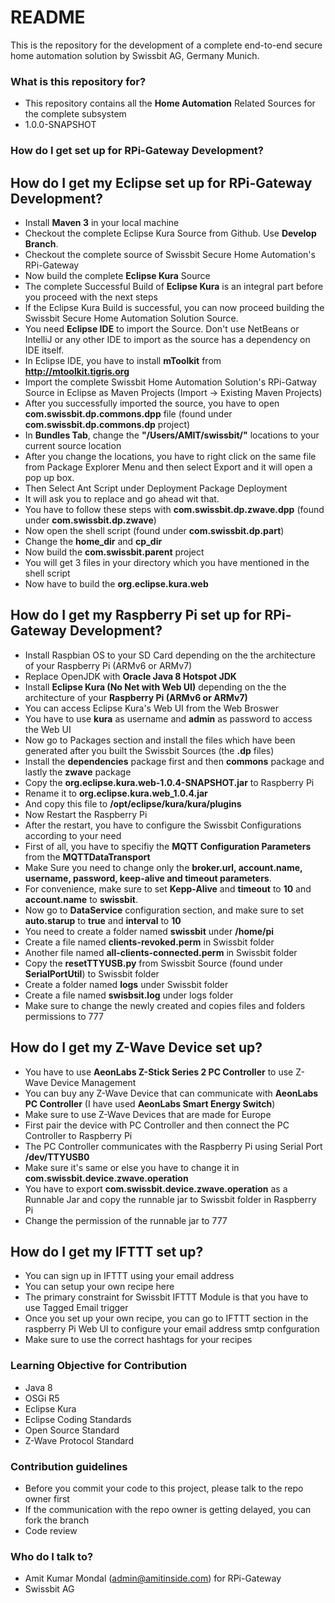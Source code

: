 # README #

This is the repository for the development of a complete end-to-end secure home automation solution by Swissbit AG, Germany Munich. 

### What is this repository for? ###

* This repository contains all the **Home Automation** Related Sources for the complete subsystem
* 1.0.0-SNAPSHOT

### How do I get set up for RPi-Gateway Development? ###

## How do I get my Eclipse set up for RPi-Gateway Development? ##

* Install **Maven 3** in your local machine
* Checkout the complete Eclipse Kura Source from Github. Use **Develop Branch**.
* Checkout the complete source of Swissbit Secure Home Automation's RPi-Gateway
* Now build the complete **Eclipse Kura** Source
* The complete Successful Build of **Eclipse Kura** is an integral part before you proceed with the next steps
* If the Eclipse Kura Build is successful, you can now proceed building the Swissbit Secure Home Automation Solution Source.
* You need **Eclipse IDE** to import the Source. Don't use NetBeans or IntelliJ or any other IDE to import as the source has a dependency on IDE itself.
* In Eclipse IDE, you have to install **mToolkit** from **http://mtoolkit.tigris.org**
* Import the complete Swissbit Home Automation Solution's RPi-Gatway Source in Eclipse as Maven Projects (Import -> Existing Maven Projects)
* After you successfully imported the source, you have to open **com.swissbit.dp.commons.dpp** file (found under **com.swissbit.dp.commons.dp** project)
* In **Bundles Tab**, change the **"/Users/AMIT/swissbit/"** locations to your current source location
* After you change the locations, you have to right click on the same file from Package Explorer Menu and then select Export and it will open a pop up box.
* Then Select Ant Script under Deployment Package Deployment
* It will ask you to replace and go ahead wit that.
* You have to follow these steps with **com.swissbit.dp.zwave.dpp** (found under **com.swissbit.dp.zwave**)
* Now open the shell script (found under **com.swissbit.dp.part**)
* Change the **home_dir** and **cp_dir**
* Now build the **com.swissbit.parent** project
* You will get 3 files in your directory which you have mentioned in the shell script
* Now have to build the **org.eclipse.kura.web**

## How do I get my Raspberry Pi set up for RPi-Gateway Development? ##

* Install Raspbian OS to your SD Card depending on the the architecture of your Raspberry Pi (ARMv6 or ARMv7)
* Replace OpenJDK with **Oracle Java 8 Hotspot JDK**
* Install **Eclipse Kura (No Net with Web UI)** depending on the the architecture of your **Raspberry Pi (ARMv6 or ARMv7)**
* You can access Eclipse Kura's Web UI from the Web Broswer
* You have to use **kura** as username and **admin** as password to access the Web UI
* Now go to Packages section and install the files which have been generated after you built the Swissbit Sources (the **.dp** files)
* Install the **dependencies** package first and then **commons** package and lastly the **zwave** package
* Copy the **org.eclipse.kura.web-1.0.4-SNAPSHOT.jar** to Raspberry Pi
* Rename it to **org.eclipse.kura.web_1.0.4.jar**
* And copy this file to **/opt/eclipse/kura/kura/plugins**
* Now Restart the Raspberry Pi
* After the restart, you have to configure the Swissbit Configurations according to your need
* First of all, you have to specifiy the **MQTT Configuration Parameters** from the **MQTTDataTransport**
* Make Sure you need to change only the **broker.url, account.name, username, password, keep-alive and timeout parameters**.
* For convenience, make sure to set **Kepp-Alive** and **timeout** to **10** and **account.name** to **swissbit**.
* Now go to **DataService** configuration section, and make sure to set **auto.starup** to **true** and **interval** to **10**
* You need to create a folder named **swissbit** under **/home/pi**
* Create a file named **clients-revoked.perm** in Swissbit folder
* Another file named **all-clients-connected.perm** in Swissbit folder
* Copy the **resetTTYUSB.py** from Swissbit Source (found under **SerialPortUtil**) to Swissbit folder
* Create a folder named **logs** under Swissbit folder
* Create a file named **swisbsit.log** under logs folder
* Make sure to change the newly created and copies files and folders permissions to 777

## How do I get my Z-Wave Device set up? ##

* You have to use **AeonLabs Z-Stick Series 2 PC Controller** to use Z-Wave Device Management
* You can buy any Z-Wave Device that can communicate with **AeonLabs PC Controller** (I have used **AeonLabs Smart Energy Switch**)
* Make sure to use Z-Wave Devices that are made for Europe
* First pair the device with PC Controller and then connect the PC Controller to Raspberry Pi
* The PC Controller communicates with the Raspberry Pi using Serial Port **/dev/TTYUSB0**
* Make sure it's same or else you have to change it in **com.swissbit.device.zwave.operation**
* You have to export **com.swissbit.device.zwave.operation** as a Runnable Jar and copy the runnable jar to Swissbit folder in Raspberry Pi
* Change the permission of the runnable jar to 777

## How do I get my IFTTT set up? ##

* You can sign up in IFTTT using your email address
* You can setup your own recipe here
* The primary constraint for Swissbit IFTTT Module is that you have to use Tagged Email trigger
* Once you set up your own recipe, you can go to IFTTT section in the raspberry Pi Web UI to configure your email address smtp confguration
* Make sure to use the correct hashtags for your recipes

### Learning Objective for Contribution ###

* Java 8
* OSGi R5
* Eclipse Kura
* Eclipse Coding Standards
* Open Source Standard
* Z-Wave Protocol Standard

### Contribution guidelines ###

* Before you commit your code to this project, please talk to the repo owner first
* If the communication with the repo owner is getting delayed, you can fork the branch
* Code review

### Who do I talk to? ###

* Amit Kumar Mondal (admin@amitinside.com) for RPi-Gateway
* Swissbit AG